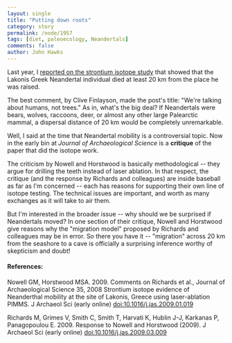 ```yaml
---
layout: single 
title: "Putting down roots" 
category: story
permalink: /node/1957
tags: [diet, paleoecology, Neandertals] 
comments: false 
author: John Hawks 
---
```


Last year, I <a href="http://johnhawks.net/weblog/reviews/neandertals/mobility/lakonis-tooth-strontium-mobility-2008.html">reported on the strontium isotope study</a> that showed that the Lakonis Greek Neandertal individual died at least 20 km from the place he was raised. 

The best comment, by Clive Finlayson, made the post's title: "We're talking about humans, not trees." As in, what's the big deal? If Neandertals were bears, wolves, raccoons, deer, or almost any other large Palearctic mammal, a dispersal distance of 20 km would be completely unremarkable. 

Well, I said at the time that Neandertal mobility is a controversial topic. Now in the early bin at <i>Journal of Archaeological Science</i> is a <b>critique</b> of the paper that did the isotope work. 

The criticism by Nowell and Horstwood is basically methodological -- they argue for drilling the teeth instead of laser ablation. In that respect, the critique (and the response by Richards and colleagues) are inside baseball as far as I'm concerned -- each has reasons for supporting their own line of isotope testing. The technical issues are important, and worth as many exchanges as it will take to air them. 

But I'm interested in the broader issue -- why should we be surprised if Neandertals moved?  In one section of their critique, Nowell and Horstwood give reasons why the "migration model" proposed by Richards and colleagues may be in error. So there you have it -- "migration" across 20 km from the seashore to a cave is officially a surprising inference worthy of skepticism and doubt!





<h4>References:</h4>

<p class="cite">Nowell GM, Horstwood MSA. 2009. Comments on Richards et al., Journal of Archaeological Science 35, 2008 Strontium isotope evidence of Neanderthal mobility at the site of Lakonis, Greece using laser-ablation PIMMS. J Archaeol Sci (early online) <a href="http://dx.doi.org/10.1016/j.jas.2009.01.019">doi:10.1016/j.jas.2009.01.019</a></p>

<p class="cite">Richards M, Grimes V, Smith C, Smith T, Harvati K, Hublin J-J, Karkanas P, Panagopoulou E. 2009. Response to Nowell and Horstwood (2009). J Archaeol Sci (early online) <a href="http://dx.doi.org/10.1016/j.jas.2009.03.009">doi:10.1016/j.jas.2009.03.009</a></p>




